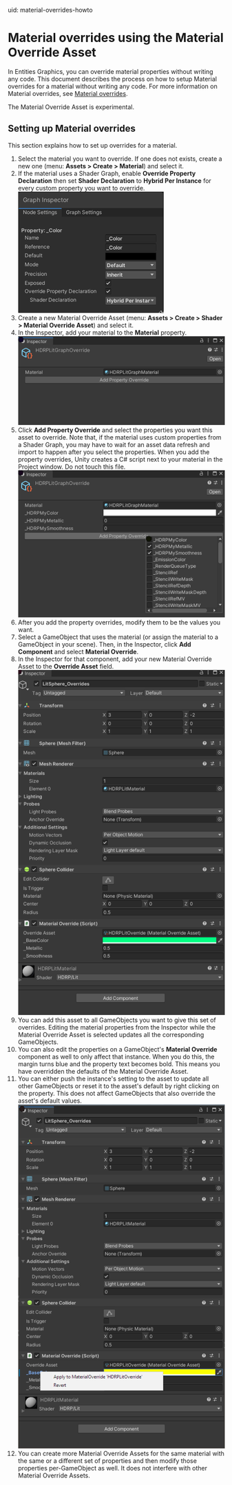 uid: material-overrides-howto

# Material overrides using the Material Override Asset

In Entities Graphics, you can override material properties without writing any code. This document describes the process on how to setup Material overrides for a material without writing any code. For more information on Material overrides, see [Material overrides](material-overrides.md).

The Material Override Asset is experimental. 

## Setting up Material overrides

This section explains how to set up overrides for a material.

1. Select the material you want to override. If one does not exists, create a new one (menu: **Assets > Create > Material**) and select it. 
2. If the material uses a Shader Graph, enable **Override Property Declaration** then set **Shader Declaration** to **Hybrid Per Instance** for every custom property you want to override.<br/>![](images/HybridInstancingProperty2020-2.png)
3. Create a new Material Override Asset (menu: **Assets > Create > Shader > Material Override Asset**) and select it.
4. In the Inspector, add your material to the **Material** property.<br/>![](images/MaterialOverrideMaterialSelect.png)
5. Click **Add Property Override** and select the properties you want this asset to override. Note that, if the material uses custom properties from a Shader Graph, you may have to wait for an asset data refresh and import to happen after you select the properties. When you add the property overrides, Unity creates a C# script next to your material in the Project window. Do not touch this file.<br/>![](images/MaterialOverridePropertySelect.png)
6. After you add the property overrides, modify them to be the values you want.
7. Select a GameObject that uses the material (or assign the material to a GameObject in your scene). Then, in the Inspector, click **Add Component** and select **Material Override**.
8. In the Inspector for that component, add your new Material Override Asset to the **Override Asset** field.<br/>![](images/MaterialOverrideAssetSelect.png)
9. You can add this asset to all GameObjects you want to give this set of overrides. Editing the material properties from the Inspector while the Material Override Asset is selected updates all the corresponding GameObjects.
10. You can also edit the properties on a GameObject's **Material Override** component as well to only affect that instance. When you do this, the margin turns blue and the property text becomes bold. This means you have overridden the defaults of the Material Override Asset.
11. You can either push the instance's setting to the asset to update all other GameObjects or reset it to the asset's default by right clicking on the property. This does not affect GameObjects that also override the asset's default values.<br/>![](images/MaterialOverridePerInstance.png)
12. You can create more Material Override Assets for the same material with the same or a different set of properties and then modify those properties per-GameObject as well. It does not interfere with other Material Override Assets.

